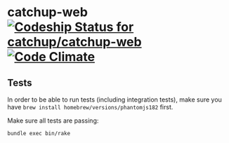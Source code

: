 # catchup-web [![Codeship Status for catchup/catchup-web](https://www.codeship.io/projects/facadc60-fa1b-0131-e120-6a9599d1e39b/status?branch=master)](https://www.codeship.io/projects/28996) [![Code Climate](https://codeclimate.com/github/catchup/catchup-web/badges/gpa.svg)](https://codeclimate.com/github/catchup/catchup-web)

## Tests

In order to be able to run tests (including integration tests), make sure you have `brew install homebrew/versions/phantomjs182` first.

Make sure all tests are passing:

```bash
bundle exec bin/rake
```
